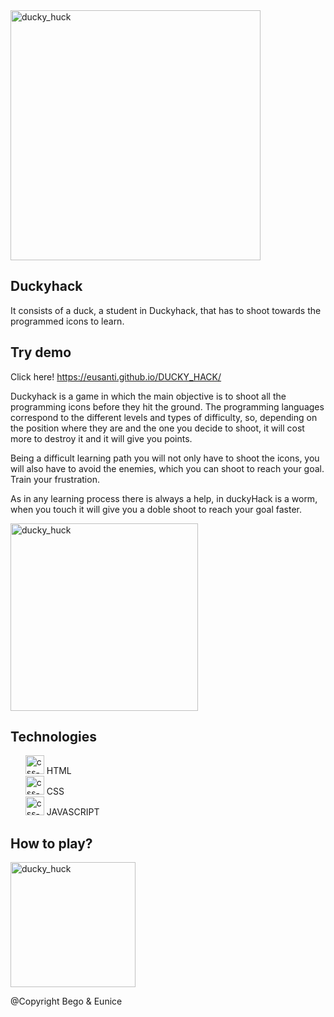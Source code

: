 <img width="400" alt="ducky_huck" src="https://user-images.githubusercontent.com/11834030/141271545-404fd16e-f5bb-47ae-b99a-397ab8468c7e.png">

## Duckyhack

It consists of a duck, a student in Duckyhack, that has to shoot towards the programmed icons to learn. 


## Try demo
Click here! https://eusanti.github.io/DUCKY_HACK/


Duckyhack is a game in which the main objective is to shoot all the programming icons before they hit the ground. 
The programming languages correspond to the different levels and types of difficulty, so, depending on the position where they are and the one you decide to shoot, it will cost more to destroy it and it will give you points.

Being a difficult learning path you will not only have to shoot the icons, you will also have to avoid the enemies, which you can shoot to reach your goal. Train your frustration.

As in any learning process there is always a help, in duckyHack is a worm, when you touch it will give you a doble shoot to reach your goal faster. 

<img width="300" alt="ducky_huck" src="https://user-images.githubusercontent.com/85948239/140496438-b2fa52d7-e19c-4b59-beff-511a86c2dc0f.png">
 
## Technologies

<ul style="list-style-type: none">
 <li> <img width="30" alt="css-html" src="https://user-images.githubusercontent.com/11834030/141298040-08f14091-64d5-4187-beb1-4fd609bad5fb.png"> HTML</li>
 <li><img width="30" alt="css-logo" src="https://user-images.githubusercontent.com/11834030/141297959-77f40f1a-b065-47bf-8183-af85d0707c86.png"> CSS</li>
 <li><img width="30" alt="css-logo" src="https://user-images.githubusercontent.com/11834030/141298061-2dc8df49-46f7-4e4a-979f-98c1abdd5c9b.png"> JAVASCRIPT</li>
 </ul>

## How to play?
<img width="200" alt="ducky_huck" src="https://user-images.githubusercontent.com/11834030/141272034-ebd0053b-2328-4113-96d4-0dbab677a9e8.png">


@Copyright Bego & Eunice



 
